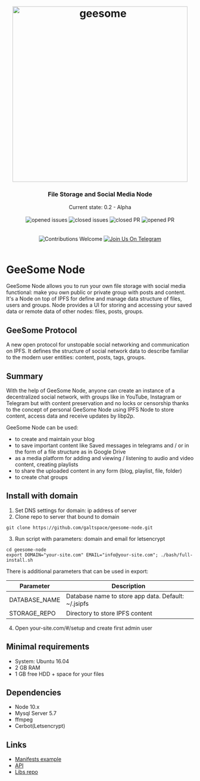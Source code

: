 <h1 align="center">
  <img src="https://github.com/galtspace/geesome-node/raw/master/frontend/assets/logos-long.png"
  alt="geesome" width="470"></a>
</h1>

<h3 align="center">File Storage and Social Media Node</h3>
<div align="center">
  Current state: 0.2 - Alpha
</div>

<br />

<div align="center">
<img src="https://img.shields.io/github/issues-raw/galtspace/geesome-node.svg?color=green&style=flat-square" alt="opened issues"/>
<img src="https://img.shields.io/github/issues-closed-raw/galtspace/geesome-node.svg?color=blue&style=flat-square" alt="closed issues" />
<img src="https://img.shields.io/github/issues-pr-closed/galtspace/geesome-node.svg?color=green&style=flat-square" alt="closed PR"/>
<img src="https://img.shields.io/github/issues-pr-raw/galtspace/geesome-node.svg?color=green&style=flat-square" alt="opened PR"/>
</div>
<br/>
<br/>
<div align="center">
  <img src="https://img.shields.io/badge/contributions-welcome-orange.svg?style=flat-square" alt="Contributions Welcome" />
  <a href="https://t.me/geesome"><img src="https://img.shields.io/badge/Join%20Us%20On-Telegram-2599D2.svg?style=flat-square" alt="Join Us On Telegram" /></a>
</div>
<br/>

# GeeSome Node
GeeSome Node allows you to run your own file storage with social media functional: 
make you own public or private group with posts and content.
It's a Node on top of IPFS for define and manage data structure of files, users and groups.
Node provides a UI for storing and accessing your saved data or remote data of other nodes: files, posts, groups.

## GeeSome Protocol
A new open protocol for unstopable social networking and communication on IPFS.
It defines the structure of social network data to describe familiar to the modern user entities: content, posts, tags, groups.

## Summary
With the help of GeeSome Node, anyone can create an instance of a decentralized social network, with groups like in YouTube, Instagram or Telegram but with content preservation and no locks or censorship thanks to the concept of personal GeeSome Node using IPFS Node to store content, access data and receive updates by libp2p.

GeeSome Node can be used:
- to create and maintain your blog
- to save important content like Saved messages in telegrams and / or in the form of a file structure as in Google Drive
- as a media platform for adding and viewing / listening to audio and video content, creating playlists
- to share the uploaded content in any form (blog, playlist, file, folder)
- to create chat groups

## Install with domain
1. Set DNS settings for domain: ip address of server
2. Clone repo to server that bound to domain
```
git clone https://github.com/galtspace/geesome-node.git
```
3. Run script with parameters: domain and email for letsencrypt
```
cd geesome-node
export DOMAIN="your-site.com" EMAIL="info@your-site.com"; ./bash/full-install.sh 
```
There is additional parameters that can be used in export:

| Parameter | Description |
|-----|-------------|
| DATABASE_NAME | Database name to store app data. Default: ~/.jsipfs |
| STORAGE_REPO | Directory to store IPFS content  |

4. Open your-site.com/#/setup and create first admin user

## Minimal requirements
- System: Ubuntu 16.04
- 2 GB RAM
- 1 GB free HDD + space for your files

## Dependencies
- Node 10.x
- Mysql Server 5.7
- ffmpeg
- Cerbot(Letsencrypt)

## Links
- [Manifests example](./docs/manifests-example.md)
- [API](./components/api/http-v1/index.ts)
- [Libs repo](https://github.com/galtspace/geesome-libs)
